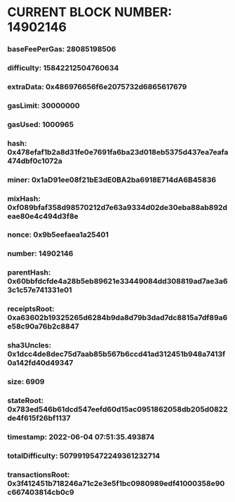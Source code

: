 # CURRENT BLOCK NUMBER: 14902146

### baseFeePerGas: 28085198506
### difficulty: 15842212504760634
### extraData: 0x486976656f6e2075732d6865617679
### gasLimit: 30000000
### gasUsed: 1000965
### hash: 0x478efaf1b2a8d31fe0e7691fa6ba23d018eb5375d437ea7eafa474dbf0c1072a
### miner: 0x1aD91ee08f21bE3dE0BA2ba6918E714dA6B45836
### mixHash: 0xf089bfaf358d98570212d7e63a9334d02de30eba88ab892deae80e4c494d3f8e
### nonce: 0x9b5eefaea1a25401
### number: 14902146
### parentHash: 0x60bbfdcfde4a28b5eb89621e33449084dd308819ad7ae3a63c1c57e741331e01
### receiptsRoot: 0xa63602b19325265d6284b9da8d79b3dad7dc8815a7df89a6e58c90a76b2c8847
### sha3Uncles: 0x1dcc4de8dec75d7aab85b567b6ccd41ad312451b948a7413f0a142fd40d49347
### size: 6909
### stateRoot: 0x783ed546b61dcd547eefd60d15ac0951862058db205d0822de4f615f26bf1137
### timestamp: 2022-06-04 07:51:35.493874
### totalDifficulty: 50799195472249361232714
### transactionsRoot: 0x3f412451b718246a71c2e3e5f1bc0980989edf41000358e90c667403814cb0c9
